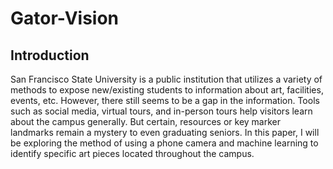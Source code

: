 # Gator-Vision
## Introduction
San Francisco State University is a public institution that utilizes a variety of methods to expose new/existing students to information about art, facilities, events, etc.
However, there still seems to be a gap in the information. Tools such
as social media, virtual tours, and in-person tours help visitors learn
about the campus generally. But certain, resources or key marker
landmarks remain a mystery to even graduating seniors. In this
paper, I will be exploring the method of using a phone camera and
machine learning to identify specific art pieces located throughout
the campus.
